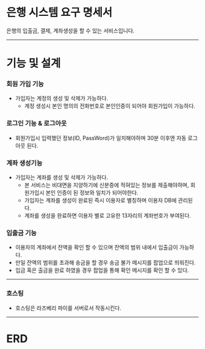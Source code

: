 # 은행 시스템 요구 명세서

은행의 입출금, 결제, 계좌생성을 할 수 있는 서비스입니다.

---

# 기능 및 설계

### 회원 가입 기능
- 가입자는 계정의 생성 및 삭제가 가능하다.
	- 계정 생성시 본인 명의의 전화번호로 본인인증이 되어야 회원가입이 가능하다.

### 로그인 기능 & 로그아웃
- 회원가입시 입력했던 정보(ID, PassWord)가 일치해야하며 30분 이후엔 자동 로그아웃 된다.

### 계좌 생성기능
- 가입자는 계좌를 생성 및 삭제가 가능하다.
	- 본 서비스는 비대면을 지양하기에 신분증에 적혀있는 정보를 제출해야하며, 회원가입시 본인 인증이 된 정보와 일치가 되어야한다.
	- 가입자는 계좌를 생성이 완료된 즉시 이용자로 별칭하며 이용자 DB에 관리된다.
	- 계좌를 생성을 완료하면 이용자 별로 고유한 13자리의 계좌번호가 부여된다.
### 입출금 기능
- 이용자의 계좌에서 잔액을 확인 할 수 있으며 잔액의 범위 내에서 입출금이 가능하다.
- 만일 잔액의 범위를 초과해 송금을 할 경우 송금 불가 메시지를 팝업으로 띄워진다.
- 입금 혹은 출금을 완료 하였을 경우 팝업을 통해 확인 메시지를 확인 할 수 있다.

---
### 호스팅

- 호스팅은 라즈베리 파이를 서버로서 작동시킨다.
---
# ERD
